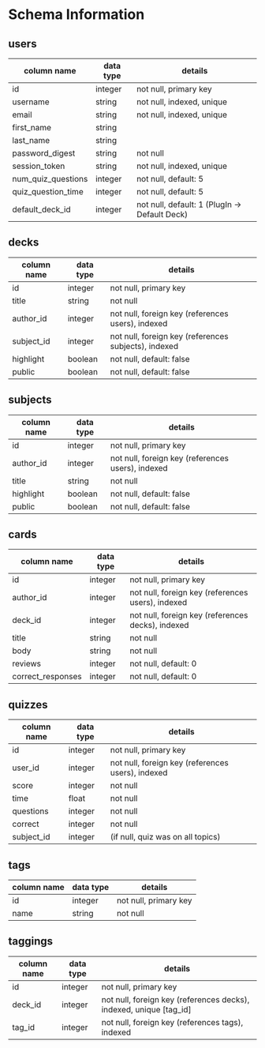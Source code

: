 # Schema Information

## users
column name        | data type | details
-------------------|-----------|-----------------------
id                 | integer   | not null, primary key
username           | string    | not null, indexed, unique
email              | string    | not null, indexed, unique
first_name         | string    |
last_name          | string    |
password_digest    | string    | not null
session_token      | string    | not null, indexed, unique
num_quiz_questions | integer   | not null, default: 5
quiz_question_time | integer   | not null, default: 5
default_deck_id    | integer   | not null, default: 1 (PlugIn -> Default Deck)

## decks
column name | data type | details
------------|-----------|-----------------------
id          | integer   | not null, primary key
title       | string    | not null
author_id   | integer   | not null, foreign key (references users), indexed
subject_id  | integer   | not null, foreign key (references subjects), indexed
highlight   | boolean   | not null, default: false
public      | boolean   | not null, default: false

## subjects
column name | data type | details
------------|-----------|-----------------------
id          | integer   | not null, primary key
author_id   | integer   | not null, foreign key (references users), indexed
title       | string    | not null
highlight   | boolean   | not null, default: false
public      | boolean   | not null, default: false

## cards
column name       | data type | details
------------------|-----------|-----------------------
id                | integer   | not null, primary key
author_id         | integer   | not null, foreign key (references users), indexed
deck_id           | integer   | not null, foreign key (references decks), indexed
title             | string    | not null
body              | string    | not null
reviews           | integer   | not null, default: 0
correct_responses | integer   | not null, default: 0

## quizzes
column name   | data type | details
--------------|-----------|-----------------------
id            | integer   | not null, primary key
user_id       | integer   | not null, foreign key (references users), indexed
score         | integer   | not null
time          | float     | not null
questions     | integer   | not null
correct       | integer   | not null
subject_id    | integer   | (if null, quiz was on all topics)

## tags
column name | data type | details
------------|-----------|-----------------------
id          | integer   | not null, primary key
name        | string    | not null

## taggings
column name | data type | details
------------|-----------|-----------------------
id          | integer   | not null, primary key
deck_id     | integer   | not null, foreign key (references decks), indexed, unique [tag_id]
tag_id      | integer   | not null, foreign key (references tags), indexed
